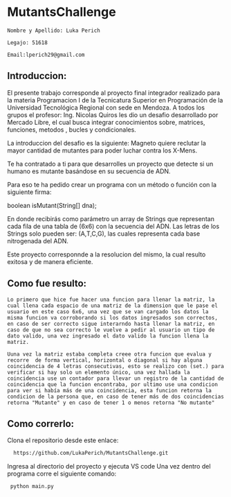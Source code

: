 # MutantsChallenge
    Nombre y Apellido: Luka Perich

    Legajo: 51618

    Email:lperich29@gmail.com


## Introduccion:  
El presente trabajo corresponde al proyecto final integrador realizado para la materia Programacion I de la Tecnicatura Superior en Programación de la Universidad Tecnológica
Regional con sede en Mendoza. A todos los grupos el profesor: Ing. Nicolas Quiros les
dio un desafio desarrollado por Mercado Libre, el cual busca integrar conocimientos sobre, matrices, funciones, metodos , bucles y condicionales. 

La introduccion del desafio es la siguiente: 
Magneto quiere reclutar la mayor cantidad de mutantes para poder luchar contra los X-Mens.

Te ha contratado a ti para que desarrolles un proyecto que detecte si un humano es mutante basándose en su secuencia de ADN.

Para eso te ha pedido crear un programa con un método o función con la siguiente firma:

boolean isMutant(String[] dna);

En donde recibirás como parámetro un array de Strings que representan cada fila de una tabla de (6x6) con la secuencia del ADN. Las letras de los Strings solo pueden ser: (A,T,C,G), las cuales representa cada base nitrogenada del ADN.

Este proyecto corresponnde a la resolucion del mismo, la cual resulto exitosa y de manera eficiente.

## Como fue resulto: 
    Lo primero que hice fue hacer una funcion para llenar la matriz, la cual llena cada espacio de una matriz de la dimension que le pase el usuario en este caso 6x6, una vez que se van cargado los datos la misma funcion va corroborando si los datos ingresados son correctos, en caso de ser correcto sigue interarndo hasta llenar la matriz, en caso de que no sea correcto le vuelve a pedir al usuario un tipo de dato valido, una vez ingresado el dato valido la funcion llena la matriz.
    
    Uuna vez la matriz estaba completa creee otra funcion que evalua y recorre  de forma vertical, horizontal o diagonal si hay alguna coincidencia de 4 letras consecutivas, esto se realizo con (set.) para verificar si hay solo un elemento único, una vez hallada la coincidencia use un contador para llevar un registro de la cantidad de coincidencia que la funcion encontraba, por ultimo use una condicion para ver si había más de una coincidencia, esta funcion retorna la condicion de la persona que, en caso de tener más de dos coincidencias retorna "Mutante" y en caso de tener 1 o menos retorna "No mutante"

## Como correrlo: 

   Clona el repositorio desde este enlace:
  ```bash
    https://github.com/LukaPerich/MutantsChallenge.git
```
   Ingresa al directorio del proyecto y ejecuta VS code
   Una vez dentro del programa corre el siguiente comando:
   ```bash
    python main.py
```